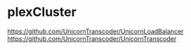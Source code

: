 # plexCluster

https://github.com/UnicornTranscoder/UnicornLoadBalancer
https://github.com/UnicornTranscoder/UnicornTranscoder
